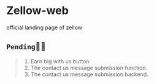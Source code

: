 # Zellow-web
official landing page of zellow


## `Pending`🧑‍💻
> 1. Earn big with us button.
> 2. The contact us message submission function.
> 3. The contact us message submission backend.
